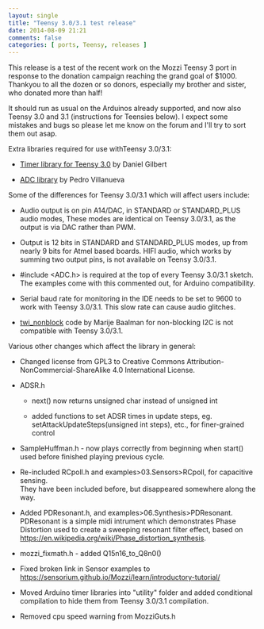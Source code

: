 ```yaml
---
layout: single
title: "Teensy 3.0/3.1 test release"
date: 2014-08-09 21:21
comments: false
categories: [ ports, Teensy, releases ]
---
```



This release is a test of the recent work on the Mozzi Teensy 3 port in response to the donation campaign reaching the grand goal of $1000.
Thankyou to all the dozen or so donors, especially my brother and sister, who donated more than half!  

It should run as usual on the Arduinos already supported, and now also Teensy 3.0 and 3.1 (instructions for Teensies below).
I expect some mistakes and bugs so please let me know on the forum and I'll try to sort them out asap.  

Extra libraries required for use withTeensy 3.0/3.1:

- [Timer library for Teensy 3.0](https://github.com/loglow/IntervalTimer) by Daniel Gilbert

- [ADC library](https://github.com/pedvide/ADC) by Pedro Villanueva 


Some of the differences for Teensy 3.0/3.1 which will affect users include:

- Audio output is on pin A14/DAC, in STANDARD or STANDARD_PLUS audio modes,  These modes are identical on Teensy 3.0/3.1, as
	the output is via DAC rather than PWM.
	
- Output is 12 bits in STANDARD and STANDARD_PLUS modes, up from nearly 9 bits for Atmel based boards.
	HIFI audio, which works by summing two output pins, is not available on Teensy 3.0/3.1.
	
- \#include <ADC.h> is required at the top of every Teensy 3.0/3.1 sketch.  
	The examples come with this commented out, for Arduino compatibility.

- Serial baud rate for monitoring in the IDE needs to be set to 9600 to work with Teensy 3.0/3.1.
	This slow rate can cause audio glitches.
	
- [twi_nonblock](https://github.com/sensestage/Mozzi) code by Marije Baalman for non-blocking I2C is not compatible with Teensy 3.0/3.1.  


Various other changes which affect the library in general:

- Changed license from GPL3 to Creative Commons Attribution-NonCommercial-ShareAlike 4.0 International License.

- ADSR.h 

	- next() now returns unsigned char instead of unsigned int
	
	- added functions to set ADSR times in update steps, eg. setAttackUpdateSteps(unsigned int steps), etc., 
	for finer-grained control

- SampleHuffman.h - now plays correctly from beginning when start() used before finished playing previous cycle.

- Re-included RCpoll.h and examples>03.Sensors>RCpoll, for capacitive sensing.  
	They have been included before, but disappeared somewhere along the way.
	
- Added PDResonant.h, and examples>06.Synthesis>PDResonant.  PDResonant is a simple midi intrument which demonstrates 
	Phase Distortion used to create a sweeping resonant filter effect, based on 
	https://en.wikipedia.org/wiki/Phase_distortion_synthesis.
	
- mozzi_fixmath.h - added Q15n16_to_Q8n0()

- Fixed broken link in Sensor examples to https://sensorium.github.io/Mozzi/learn/introductory-tutorial/

- Moved Arduino timer libraries into "utility" folder and added conditional compilation to hide them from Teensy 3.0/3.1 compilation.

 - Removed cpu speed warning from MozziGuts.h
